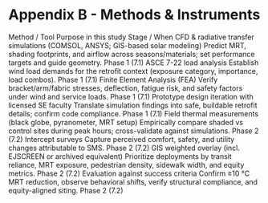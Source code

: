 # Appendix B - Methods & Instruments

Method / Tool
Purpose in this study
Stage / When
CFD & radiative transfer simulations (COMSOL, ANSYS; GIS-based solar modeling)
Predict MRT, shading footprints, and airflow across seasons/materials; set performance targets and guide geometry.
Phase 1 (7.1)
ASCE 7-22 load analysis
Establish wind load demands for the retrofit context (exposure category, importance, load combos).
Phase 1 (7.1)
Finite Element Analysis (FEA)
Verify bracket/arm/fabric stresses, deflection, fatigue risk, and safety factors under wind and service loads.
Phase 1 (7.1)
Prototype design iteration with licensed SE faculty
Translate simulation findings into safe, buildable retrofit details; confirm code compliance.
Phase 1 (7.1)
Field thermal measurements (black globe, pyranometer, MRT setup)
Empirically compare shaded vs control sites during peak hours; cross-validate against simulations.
Phase 2 (7.2)
Intercept surveys
Capture perceived comfort, safety, and utility changes attributable to SMS.
Phase 2 (7.2)
GIS weighted overlay (incl. EJSCREEN or archived equivalent)
Prioritize deployments by transit reliance, MRT exposure, pedestrian density, sidewalk width, and equity metrics.
Phase 2 (7.2)
Evaluation against success criteria
Confirm ≥10 °C MRT reduction, observe behavioral shifts, verify structural compliance, and equity-aligned siting.
Phase 2 (7.2)

